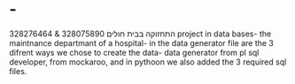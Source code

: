 # -
328276464 & 328075890
התחזוקה בבית חולים
project in data bases- the maintnance departmant of a hospital- in the data generator file are the 3 difrent ways we chose to create the data- data generator from pl sql developer, from mockaroo, and in pythoon
we also added the 3 required sql files.
